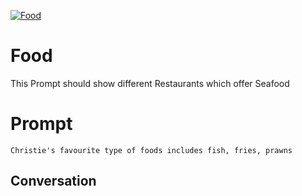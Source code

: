 
[![Food](https://flow-prompt-covers.s3.us-west-1.amazonaws.com/icon/Minimalist/i15.png)]()
# Food 
This Prompt should show different Restaurants which offer Seafood

# Prompt

```
Christie's favourite type of foods includes fish, fries, prawns
```

## Conversation





